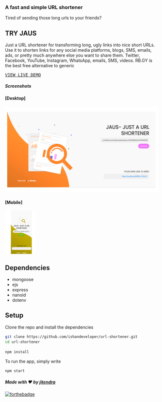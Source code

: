 ### A fast and simple URL shortener
Tired of sending those long urls to your friends? <br>

## TRY JAUS
 Just a URL shortener for transforming long, ugly links into nice short URLs. Use it to shorten links for any social media platforms, blogs, SMS, emails, ads, or pretty much anywhere else you want to share them. Twitter, Facebook, YouTube, Instagram, WhatsApp, emails, SMS, videos. RB.GY is the best free alternative to generic
<pre><a href="https://justaurlshortner.onrender.com/">VIEW LIVE DEMO</a></pre>

##### Screenshots
  #### [Desktop]
  
  <img src="https://github.com/jitencodes/jaus/blob/master/screenshots/desktop.png?raw=true">

  #### [Mobile]
  <img src="https://github.com/jitencodes/jaus/blob/master/screenshots/mobile.png?raw=true" width="20%">


## Dependencies

* mongoose
* ejs
* express
* nanoid
* dotenv

## Setup

Clone the repo and install the dependencies 

```bash
git clone https://github.com/ishandeveloper/url-shortener.git
cd url-shortener

npm install
```
To run the app, simply write

```bash
npm start
```

##### Made with ♥ by <a href="https://github.com/jitencodes">jitendra</a>


[![forthebadge](https://forthebadge.com/images/badges/built-with-love.svg)](https://github.com/jitencodes)
